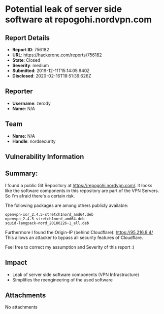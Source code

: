 # Potential leak of server side software at repogohi.nordvpn.com

## Report Details
- **Report ID**: 756182
- **URL**: https://hackerone.com/reports/756182
- **State**: Closed
- **Severity**: medium
- **Submitted**: 2019-12-11T15:14:05.640Z
- **Disclosed**: 2020-02-16T18:51:39.626Z

## Reporter
- **Username**: zerody
- **Name**: N/A

## Team
- **Name**: N/A
- **Handle**: nordsecurity

## Vulnerability Information
## Summary:
I found a public Git Repository at https://repogohi.nordvpn.com/. It looks like the software components in this repository are part of the VPN Servers. So I'm afraid there's a certain risk.

The following packages are among others publicly available:

```
openvpn-xor_2.4.5-stretch1nord_amd64.deb 
openvpn_2.4.5-stretch1nord_amd64.deb  
squid-langpack-nord_20180226-1_all.deb 
```

Furthermore I found the Origin-IP (behind Cloudflare): https://95.216.8.4/
This allows an attacker to bypass all security features of Cloudflare.

Feel free to correct my assumption and Severity of this report :)

## Impact

- Leak of server side software components (VPN Infrastructure)
- Simplifies the reengineering of the used software

## Attachments
No attachments

